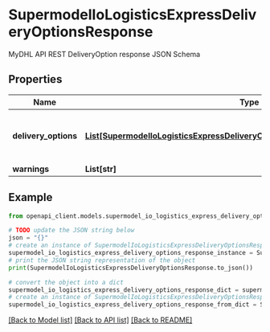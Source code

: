 # SupermodelIoLogisticsExpressDeliveryOptionsResponse

MyDHL API REST DeliveryOption response JSON Schema

## Properties

Name | Type | Description | Notes
------------ | ------------- | ------------- | -------------
**delivery_options** | [**List[SupermodelIoLogisticsExpressDeliveryOptionsResponseDeliveryOptionsInner]**](SupermodelIoLogisticsExpressDeliveryOptionsResponseDeliveryOptionsInner.md) | Contains available deliveryOptions for the shipment | 
**warnings** | **List[str]** |  | [optional] 

## Example

```python
from openapi_client.models.supermodel_io_logistics_express_delivery_options_response import SupermodelIoLogisticsExpressDeliveryOptionsResponse

# TODO update the JSON string below
json = "{}"
# create an instance of SupermodelIoLogisticsExpressDeliveryOptionsResponse from a JSON string
supermodel_io_logistics_express_delivery_options_response_instance = SupermodelIoLogisticsExpressDeliveryOptionsResponse.from_json(json)
# print the JSON string representation of the object
print(SupermodelIoLogisticsExpressDeliveryOptionsResponse.to_json())

# convert the object into a dict
supermodel_io_logistics_express_delivery_options_response_dict = supermodel_io_logistics_express_delivery_options_response_instance.to_dict()
# create an instance of SupermodelIoLogisticsExpressDeliveryOptionsResponse from a dict
supermodel_io_logistics_express_delivery_options_response_from_dict = SupermodelIoLogisticsExpressDeliveryOptionsResponse.from_dict(supermodel_io_logistics_express_delivery_options_response_dict)
```
[[Back to Model list]](../README.md#documentation-for-models) [[Back to API list]](../README.md#documentation-for-api-endpoints) [[Back to README]](../README.md)


